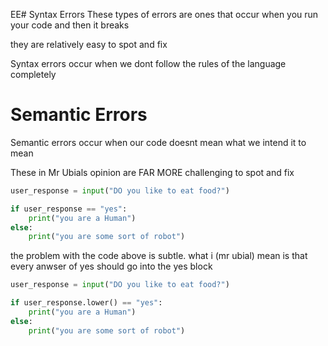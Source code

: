 EE# Syntax Errors
These types of errors are ones that occur when you run your code and then it breaks

they are relatively easy to spot and fix

Syntax errors occur when we dont follow the rules of the language completely
# Semantic Errors

Semantic errors occur when our code doesnt mean what we intend it to mean

These in Mr Ubials opinion are FAR MORE challenging to spot and fix

```python
user_response = input("DO you like to eat food?")

if user_response == "yes":
	print("you are a Human")
else: 
	print("you are some sort of robot")
```

the problem with the code above is subtle. what i (mr ubial) mean is that every anwser of yes should go into the yes block

```python
user_response = input("DO you like to eat food?")

if user_response.lower() == "yes":
	print("you are a Human")
else: 
	print("you are some sort of robot")